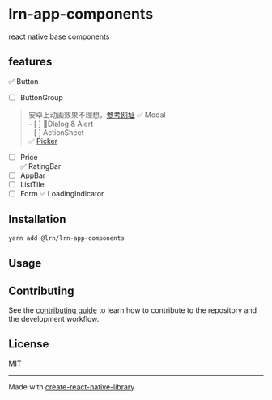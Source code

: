 # lrn-app-components

react native base components

## features
✅ Button
- [ ] ButtonGroup  
>安卓上动画效果不理想，[参考网址](https://github.com/adammcarth/react-native-segmented-picker/blob/master/src/components/SegmentedPicker/SegmentedPicker.tsx#L640)
✅ Modal  
    - [ ] 🏃Dialog & Alert  
    - [ ] ActionSheet  
✅ [Picker](docs/ScrollPicker.md)   
- [ ] Price  
✅ RatingBar
- [ ] AppBar  
- [ ] ListTile  
- [ ] Form
✅ LoadingIndicator

## Installation

```sh
yarn add @lrn/lrn-app-components
```

## Usage


## Contributing

See the [contributing guide](CONTRIBUTING.md) to learn how to contribute to the repository and the development workflow.

## License

MIT

---

Made with [create-react-native-library](https://github.com/callstack/react-native-builder-bob)

